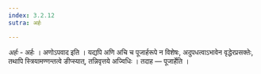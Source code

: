 ```yaml
---
index: 3.2.12
sutra: अर्हः

---
```

_अर्हः_ - अर्हः । अणोऽपवाद इति । यद्यपि अणि अचि च पूजार्हरूपे न विशेषः, अदुपधत्वाऽभावेन वृद्धेरप्रसक्तेः, तथापि स्त्रियामण्णन्तत्वे ङीप्स्यात्, तन्निवृत्तये अज्विधिः । तदाह —  पूजार्हेति । 